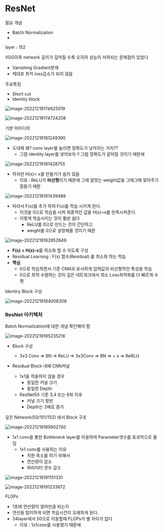 # ResNet

필요 개념

- Batch Normalization
- 

layer : 152

VGG이후 network 깊이가 깊어질 수록 오히려 성능이 저하되는 문제점이 있었다

- Vanishing Gradient문제
- 제대호 최적 loss감소가 되지 않음



주요특징

- Short cut
- Identity block

![image-20221219174625019](ResNet.assets/image-20221219174625019.png)

![image-20221219174724208](ResNet.assets/image-20221219174724208.png)



기본 아이디어

![image-20221219181249390](ResNet.assets/image-20221219181249390.png)

- 도대체 왜? conv layer를 늘리면 정확도가 낮아지는 거지??
  - 그럼 identity layer를 넣어보자 !! 그럼 정확도가 같아질 것이기 때문에



![image-20221219181428755](ResNet.assets/image-20221219181428755.png)

- 하지만 H(x)= x를 만들기가 쉽지 않음
  - 이유 : ReLU가 **비선형**이기 때문에 그에 알맞는 weight값을 그때그때 찾아주기 힘들기 때문



![image-20221219181439489](ResNet.assets/image-20221219181439489.png)

- 따라서 F(x)를 추가 하여 F(x)를 학습 시키게 된다.
  - 이것을 0으로 학습을 시켜 최종적인 값을 H(x)=x를 만족시켜준다.
  - 이렇게 학습시키는 것이 훨씬 쉽다
    - ReLU를 0으로 만드는 것이 간단하고
    - weight를 0으로 설정해줄 것이기 때문



![image-20221219182852649](ResNet.assets/image-20221219182852649.png)

- **F(x) = H(x)-x**를 최소화 할 수 이도록 구성
- Residual Learning :  F(x) 함수(Residual) 를 최소화 하는 학습
- **핵심**
  - 0으로 학습하면서 기존 CNN과 유사하게 입력값의 비선형적인 특성을 학습
  - 0으로 최적 수렴하는 것이 깊은 네트워크에서 최소 Loss최적화를 더 빠르게 수행



Identiry Block 구성

![image-20221219184008308](ResNet.assets/image-20221219184008308.png)



### ResNet 아키텍처

Batch Normalization에 대한 개념 확인해야 함

![image-20221219185235216](ResNet.assets/image-20221219185235216.png)

- Block 구성
  - 3x3 Conv => BN => ReLU => 3x3Conv => BN => + x => ReRLU

- Residual Block 내에 CNN커널
  - 1x1을 적용하지 않을 경우
    - 동일한 커널 크기
    - 동일한 Depth
  - ResNet50 기준 3,4 또는 6회 이후
    - 커널 크기 절반
    - Depth는 2배로 증가





깊은 Network(50/101/152) 에서 Block 구조

![image-20221219185902740](ResNet.assets/image-20221219185902740.png)

- 1x1 conv을 통한 Bottleneck layer를 이용하여 Parameter갯수를 효과적으로 줄임
  - 1x1 conv를 사용하는 이유
    - 차원 축소를 하기 위해서
    - 연산량이 감소
    - 파라미터 갯수 감소



![image-20221219191151331](ResNet.assets/image-20221219191151331.png)



![image-20221219191233672](ResNet.assets/image-20221219191233672.png)

FLOPs

- 1초에 연산량이 얼마만큼 되는지
- 연산을 많이하게 되면 학습시간이 오래하게 된다.
- 34layer에서 50으로 이동할때 FLOPs가 별 차이가 없다
  - 이유 : 1x1conv를 사용했기 때문에



